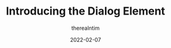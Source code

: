 ---
author: therealntim
date: 2022-02-07
draft: true
publisher: webkit
tags:
  - html
target_url: https://webkit.org/blog/12209/introducing-the-dialog-element/
title: Introducing the Dialog Element
---